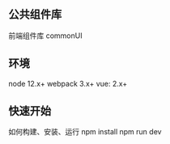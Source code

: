 ## 公共组件库
前端组件库 commonUI

## 环境
node 12.x+
webpack 3.x+
vue: 2.x+
## 快速开始
如何构建、安装、运行
npm install
npm run dev
